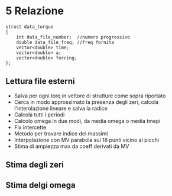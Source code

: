 # 5 Relazione


```
struct data_torque
{
    int data_file_number;  //numero progressivo
    double data_file_freq; //freq fornita
    vector<double> time;
    vector<double> a;
    vector<double> forcing;
};
```


## Lettura file esterni
- Salva per ogni torq in vettore di strutture come sopra riportato
- Cerca in modo approssimato la presenza degli zeri, calcola l'interolazione lineare e salva la radice
- Calcola tutti i periodi
- Calcolo omega in due modi, da media omega o media tmepi
- Fix intercette
- Metodo per trovare indice dei massimi
- Interpolazione con MV parabola sui 18 punti vicino ai picchi
- Stima di ampiezza max da coeff derivati da MV

## Stima degli zeri

## Stima delgi omega